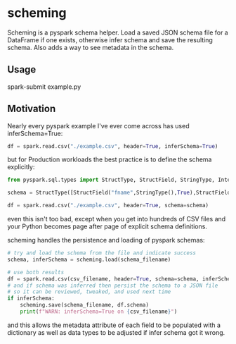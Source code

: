 # scheming

Scheming is a pyspark schema helper. Load a saved JSON schema file for a DataFrame if one exists, otherwise infer schema and save the resulting schema. Also adds a way to see metadata in the schema.

## Usage

spark-submit example.py

## Motivation

Nearly every pyspark example I've ever come across has used inferSchema=True:
```python
df = spark.read.csv("./example.csv", header=True, inferSchema=True)
```
but for Production workloads the best practice is to define the schema explicitly:
```python
from pyspark.sql.types import StructType, StructField, StringType, IntegerType

schema = StructType([StructField("fname",StringType(),True),StructField("lname",StringType(),True),StructField("role",StringType(),True),StructField("year",IntegerType(),True),StructField("comment",StringType(),True)])

df = spark.read.csv("./example.csv", header=True, schema=schema)
```
even this isn't too bad, except when you get into hundreds of CSV files and your Python becomes page after page of explicit schema definitions.

scheming handles the persistence and loading of pyspark schemas:
```python
# try and load the schema from the file and indicate success
schema, inferSchema = scheming.load(schema_filename)

# use both results
df = spark.read.csv(csv_filename, header=True, schema=schema, inferSchema=inferSchema)
# and if schema was inferred then persist the schema to a JSON file
# so it can be reviewed, tweaked, and used next time
if inferSchema:
    scheming.save(schema_filename, df.schema)
    print(f"WARN: inferSchema=True on {csv_filename}")
```
and this allows the metadata attribute of each field to be populated with a dictionary as well as data types to be adjusted if infer schema got it wrong.